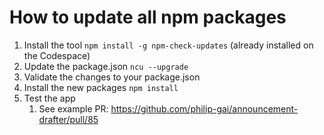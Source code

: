# How to update all npm packages

1. Install the tool `npm install -g npm-check-updates` (already installed on the Codespace)
2. Update the package.json `ncu --upgrade`
3. Validate the changes to your package.json
4. Install the new packages `npm install`
5. Test the app
   1. See example PR: <https://github.com/philip-gai/announcement-drafter/pull/85>
